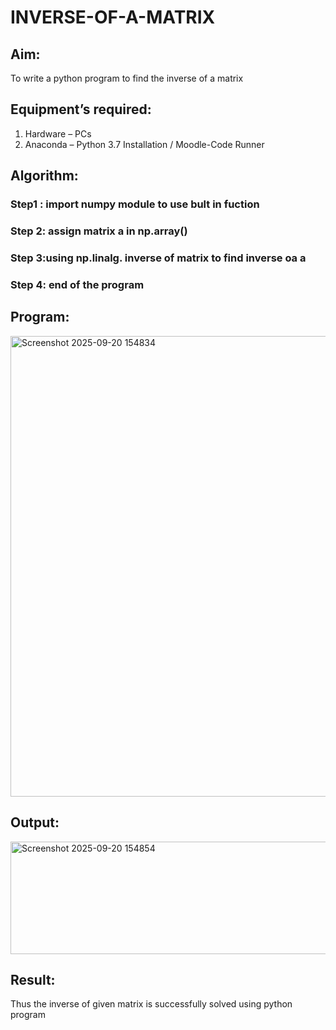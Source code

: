 # INVERSE-OF-A-MATRIX
## Aim:
To write a python program to find the inverse of a matrix
## Equipment’s required:
1. 	Hardware – PCs
2. 	Anaconda – Python 3.7 Installation / Moodle-Code Runner
## Algorithm:
### Step1 : import numpy module to use bult in fuction 
### Step 2: assign matrix a in np.array()
### Step 3:using np.linalg. inverse of matrix to find inverse oa a

### Step 4: end of the program

## Program:
<img width="835" height="737" alt="Screenshot 2025-09-20 154834" src="https://github.com/user-attachments/assets/3714ddc6-8762-4e46-885e-aff7e3a9329a" />

## Output:
<img width="979" height="180" alt="Screenshot 2025-09-20 154854" src="https://github.com/user-attachments/assets/1265df4d-0955-472d-8f8d-c6df4ed1eb8e" />

## Result:
Thus the inverse of given matrix is successfully solved using python program

